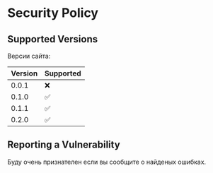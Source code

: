 # Security Policy

## Supported Versions

Версии сайта:

| Version | Supported          |
| ------- | ------------------ |
| 0.0.1   | :x:                |
| 0.1.0   | :white_check_mark: |
| 0.1.1   | :white_check_mark: |
| 0.2.0   | :white_check_mark: |

## Reporting a Vulnerability

Буду очень признателен если вы сообщите о найденых ошибках.
